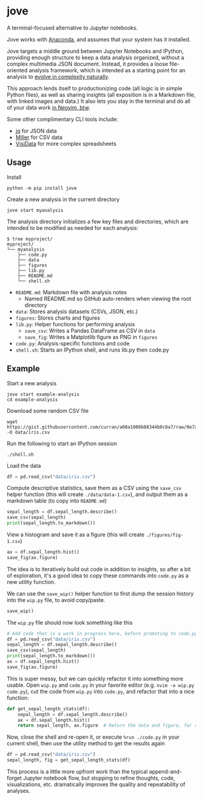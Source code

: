 # jove

A terminal-focused alternative to Jupyter notebooks.

Jove works with [Anaconda](https://docs.anaconda.com/anaconda/install/), and assumes that your system has it
installed. 

Jove targets a middle ground between Jupyter Notebooks and IPython, providing enough structure to keep a data
analysis organized, without a complex multimedia JSON document. Instead, it provides a loose file-oriented analysis
framework, which is intended as a starting point for an analysis to [evolve in complexity
naturally](https://knowyourmeme.com/memes/pepe-silvia).

This approach lends itself to productionizing code (all logic is in simple Python files), as well as sharing insights
(all exposition is in a Markdown file, with linked images and data.)  It also lets you stay in the terminal and do all
of your data work [in Neovim, btw](https://neovimbtw.com/en-usd/). 

Some other complimentary CLI tools include:

- [jq](https://jqlang.github.io/jq/) for JSON data
- [Miller](https://github.com/johnkerl/miller) for CSV data
- [VisiData](https://www.visidata.org/) for more complex spreadsheets

## Usage

Install

```
python -m pip install jove
```

Create a new analysis in the current directory

```
jove start myanalysis
```

The analysis directory initializes a few key files and directories, which are intended to be modified as needed for each analysis:

```
$ tree myproject/
myproject/
└── myanalysis
    ├── code.py
    ├── data
    ├── figures
    ├── lib.py
    ├── README.md
    └── shell.sh
```

- `README.md`: Markdown file with analysis notes
    - Named README.md so GitHub auto-renders when viewing the root directory
- `data`: Stores analysis datasets (CSVs, JSON, etc.)
- `figures`: Stores charts and figures
- `lib.py`: Helper functions for performing analysis
    - `save_csv`: Writes a Pandas DataFrame as CSV in `data`
    - `save_fig`: Writes a Matplotlib figure as PNG in `figures`
- `code.py`: Analysis-specific functions and code
- `shell.sh`: Starts an IPython shell, and runs lib.py then code.py

## Example

Start a new analysis

```
jove start example-analysis
cd example-analysis
```

Download some random CSV file

```
wget https://gist.githubusercontent.com/curran/a08a1080b88344b0c8a7/raw/0e7a9b0a5d22642a06d3d5b9bcbad9890c8ee534/iris.csv -O data/iris.csv
```

Run the following to start an IPython session

```
./shell.sh
```

Load the data

```python
df = pd.read_csv("data/iris.csv")
```

Compute descriptive statistics, save them as a CSV using the `save_csv` helper function (this will create
`./data/data-1.csv`), and output them as a markdown table (to copy into `README.md`)

```python
sepal_length = df.sepal_length.describe()
save_csv(sepal_length)
print(sepal_length.to_markdown())
```

View a histogram and save it as a figure (this will create `./figures/fig-1.csv`)

```python
ax = df.sepal_length.hist()
save_fig(ax.figure)
```

The idea is to iteratively build out code in addition to insights, so after a bit of exploration, it's a good idea to
copy these commands into `code.py` as a new utility function. 

We can use the `save_wip()` helper function to first dump the session history into the `wip.py` file, to avoid copy/paste.

```python
save_wip()
```

The `wip.py` file should now look something like this

```python
# Add code that is a work in progress here, before promoting to code.py
df = pd.read_csv("data/iris.csv")
sepal_length = df.sepal_length.describe()
save_csv(sepal_length)
print(sepal_length.to_markdown())
ax = df.sepal_length.hist()
save_fig(ax.figure)
```

This is super messy, but we can quickly refactor it into something more usable. Open `wip.py` and `code.py` in your
favorite editor (e.g. `nvim -o wip.py code.py`), cut the code from `wip.py` into `code.py`, and refactor that into a nice function:

```python
def get_sepal_length_stats(df):
    sepal_length = df.sepal_length.describe()
    ax = df.sepal_length.hist()
    return sepal_length, ax.figure  # Return the data and figure, for repeatability
```

Now, close the shell and re-open it, or execute `%run ./code.py` in your current shell, then use the utility method to
get the results again

```python
df = pd.read_csv("data/iris.csv")
sepal_length, fig = get_sepal_length_stats(df)
```

This process is a little more upfront work than the typical append-and-forget Jupyter notebook flow, but stopping to
refine thoughts, code, visualizations, etc. dramatically improves the quality and repeatability of analyses.
